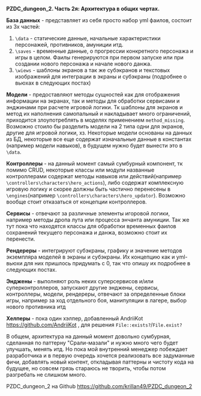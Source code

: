 **PZDC_dungeon_2. Часть 2я: Архитектура в общих чертах.**

__База данных__ - представляет из себя просто набор yml фаилов, состоит из 3х частей:
1. `\data` - статические данные, начальные характеристики персонажей, противников, амуниции итд.
2. `\saves` - временные данные, о прогрессии конкретного персонажа и игры в целом. Фаилы генерируются при первом запуске или при создании нового персонажа и начале нового данжа.
3. `\wiews` - шаблоны экранов а так же субэкранов и текстовых изображений для интеграции в экраны и субэкраны (подробнее о вьюхах в следующих постах)

__Модели__ - предоставляют методы сущностей как для отображения информации на экранах, так и методы для обработки сервисами и энджинами при расчете игровой логики. Тк шаблоны для экранов и метод их наполнения самопальный и накладывает много ограничений, приходится злоупотреблять в моделях применением `method_missing`. Возможно стоило бы разделить модели на 2 типа одни для экранов, другие для игровой логики, хз. Некоторые модели основаны на данных из БД, некоторые все еще содержат изначальные данные в константах (например модели навыков), в будущем нужно будет вынести это в `\data`.

__Контроллеры__ - на данный момент самый сумбурный компонент, тк помимо CRUD, некоторые классы или модули названные контроллерами  содержат методы навыков или действий(например `\controllers\characters\hero_actions`), либо содержат комплексную игровую логику и скорее должны быть частично перенесены в `\engines`(например `\controllers\characters\hero_updator`). Возможно вообще стоит отказаться от концепции контроллеров.

__Сервисы__ - отвечают за различные элементы игоровой логики, например методы дропа лута или процесса энчанта амуниции. Так же тут пока что находятся классы для обработки временных фаилов сохранений текущего персонажа и данжа, возможно стоит их перенести.

__Рендереры__ - интегрируют субэкраны, графику и значение методов экземпляра моделей в экраны и субэкраны. Их концепцию как и yml-вьюхи для них пришлось придумать с 0, так что опишу их подробнее в следующих постах.

__Энджены__ - выполняют роль неких суперсервисов и/или суперконтроллеров, запускают другие энджены, сервисы, контроллеры, модели, рендереры, отвечают за определенные блоки игры, например за ход отдельного боя, манипуляции в лагере, выбор нового противника итд

__Хелперы__ - пока один хэлпер, добавленный AndriiKot https://github.com/AndriiKot , для решения `File::exists?`/`File.exist?`


В общем, архитектура на данный момент довольно сумбурная, сделанная по паттерну "Срали-мазали" и нужно много чего будет улучшать, менять итд. Но пока мой внутренний менеджер побеждает разработчика и в первую очередь хочется реализовать все задуманные фичи, добавлять новый контент, откладывая паттерны и чистоту кода на будущее, но совсем грязь стараюсь не творить, чтобы потом разгребать не слишком много.


PZDC_dungeon_2 на Github https://github.com/krillan49/PZDC_dungeon_2
